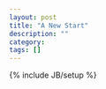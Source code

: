 ```yaml
---
layout: post
title: "A New Start"
description: ""
category: 
tags: []
---
```

{% include JB/setup %}
